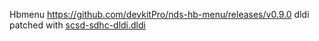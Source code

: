 Hbmenu https://github.com/devkitPro/nds-hb-menu/releases/v0.9.0 dldi patched with [scsd-sdhc-dldi.dldi](https://github.com/ArcheyChen/SuperCard-SDHC-DLDI)
